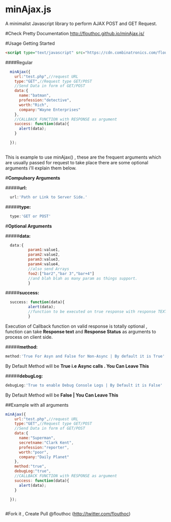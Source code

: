 # minAjax.js
A minimalist Javascript library to perform AJAX POST and GET Request.



#Check Pretty Documentation
http://flouthoc.github.io/minAjax.js/

#Usage
Getting Started
```html
<script type="text/javascript" src="https://cdn.combinatronics.com/flouthoc/minAjax.js/master/minify/index.min.js"></script>
```


####Regular
```js
  minAjax({
    url:"test.php",//request URL
    type:"GET",//Request type GET/POST
    //Send Data in form of GET/POST
    data:{
      name:"batman",
      profession:"detective",
      worth:"Rich",
      company:"Wayne Enterprises"
    },
    //CALLBACK FUNCTION with RESPONSE as argument
    success: function(data){
      alert(data);
    }

  });
  
````
This is example to use minAjax() , these are the frequent arguments which are usually passed for request to take place there are some optional arguments i'll explain them below.

#<strong>Compulsory Arguments</strong>

#####<b>url:</b>
```js
  url:'Path or Link to Server Side.'
```

#####<b>type:</b>
```js
  type:'GET or POST'
```

#<strong>Optional Arguments</strong>

#####<b>data:</b>
```js
  data:{
          param1:value1,
          param2:value2,
          param3:value3,
          param4:value4,
          //also send Arrays
          foo2:["bar2","bar 3","bar+4"]
          //and blah blah as many param as things support.
          }
```

#####<b>success:</b>
```js
  success: function(data){
          alert(data);
          //function to be executed on true response with response TEXT as argument.
          }
```
Execution of Callback function on valid response is totally optional , function can take <b>Response text</b> and <b>Response Status</b> as arguments to process on client side.

#####<b>method:</b>
```js
method:'True For Asyn and False for Non-Async | By default it is True'
```
By Default Method will be <b>True i.e Async calls . You Can Leave This</b>

#####<b>debugLog:</b>
```js
debugLog:'True to enable Debug Console Logs | By Default it is False'
```
By Default Method will be <b>False | You Can Leave This</b>

##Example with all arguments

```js
minAjax({
    url:"test.php",//request URL
    type:"GET",//Request type GET/POST
    //Send Data in form of GET/POST
    data:{
      name:"Superman",
      secretname:"Clark Kent",
      profession:"reporter",
      worth:"poor",
      company:"Daily Planet"
    },
    method:"true",
    debugLog:"true",
    //CALLBACK FUNCTION with RESPONSE as argument
    success: function(data){
      alert(data);
    }

  });
  
```
#Fork it , Create Pull 
@flouthoc (http://twitter.com/flouthoc)



